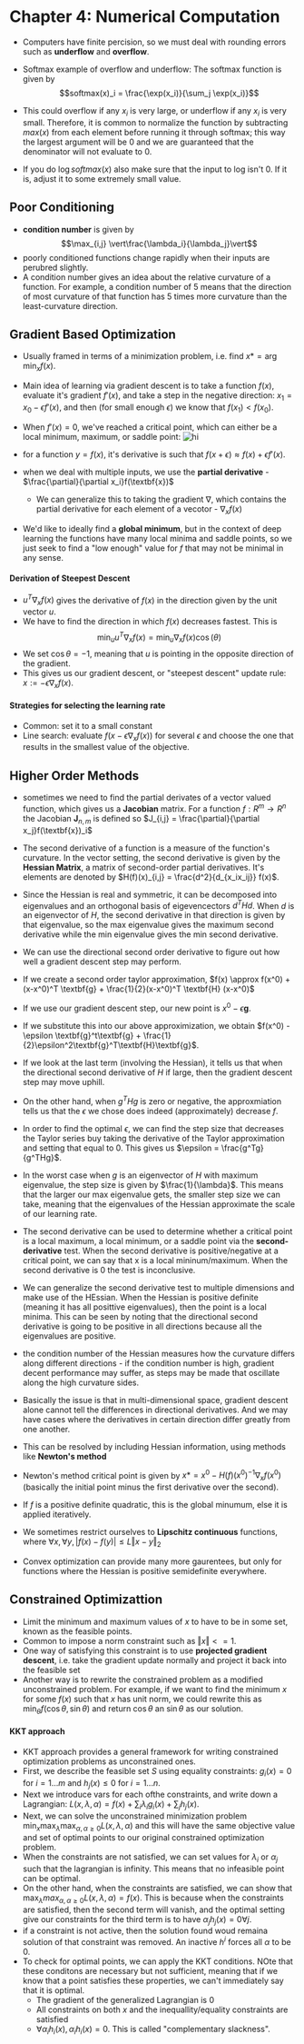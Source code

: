 # Chapter 4: Numerical Computation

- Computers have finite percision, so we must deal with rounding errors such as **underflow** and **overflow**.

- Softmax example of overflow and underflow: The softmax function is given by $$softmax(x)_i = \frac{\exp(x_i)}{\sum_j \exp(x_i)}$$
- This could overflow if any $x_i$ is very large, or underflow if any $x_i$ is very small. Therefore, it is common to normalize the function by subtracting $max(x)$ from each element before running it through softmax; this way the largest argument will be $0$ and we are guaranteed that the denominator will not evaluate to $0$. 
- If you do $\log softmax(x)$ also make sure that the input to log isn't 0. If it is, adjust it to some extremely small value. 

## Poor Conditioning
- **condition number** is given by $$\max_{i,j} \vert\frac{\lambda_i}{\lambda_j}\vert$$
- poorly conditioned functions change rapidly when their inputs are perubred slightly.
- A condition number gives an idea about the relative curvature of a function. For example, a condition number of $5$ means that the direction of most curvature of that function has $5$ times more curvature than the least-curvature direction.

## Gradient Based Optimization
- Usually framed in terms of a minimization problem, i.e. find $x* = \arg \min_{x} f(x)$. 
- Main idea of learning via gradient descent is to take a function $f(x)$, evaluate it's gradient $f'(x)$, and take a step in the negative direction: $x_1 = x_0 - \epsilon f'(x)$, and then (for small enough $\epsilon$) we know that $f(x_1) < f(x_0)$. 
- When $f'(x) = 0$, we've reached a critical point, which can either be a local minimum, maximum, or saddle point: 
  ![hi](https://raw.githubusercontent.com/ucla-labx/deeplearningbook-notes/master/images/saddlepoints.png)

- for a function $y=f(x)$, it's derivative is such that $f(x+\epsilon) \approx f(x) + \epsilon f'(x)$.
- when we deal with multiple inputs, we use the **partial derivative** - $\frac{\partial}{\partial x_i}f(\textbf{x})$
    - We can generalize this to taking the gradient $\nabla$, which contains the partial derivative for each element of a vecotor - $\nabla_xf(x)$
- We'd like to ideally find a **global minimum**, but in the context of deep learning the functions have many local minima and saddle points, so we just seek to find a "low enough" value for $f$ that may not be minimal in any sense. 

#### Derivation of Steepest Descent
- $u^T \nabla_xf(x)$ gives the derivative of $f(x)$ in the direction given by the unit vector $u$. 
- We have to find the direction in which $f(x)$ decreases fastest. This is $$\min_u u^T\nabla_x f(x) = \min_u \nabla_x f(x) \cos(\theta)$$
- We set $\cos \theta = -1$, meaning that $u$ is pointing in the opposite direction of the gradient.
- This gives us our gradient descent, or "steepest descent" update rule: $x:= -\epsilon \nabla_x f(x)$. 

#### Strategies for selecting the learning rate
- Common: set it to a small constant
- Line search: evaluate $f(x - \epsilon \nabla_x f(x))$ for several $\epsilon$ and choose the one that results in the smallest value of the objective.


## Higher Order Methods
- sometimes we need to find the partial derivates of a vector valued function, which gives us a **Jacobian** matrix. For a function $f: R^m \rightarrow R^n$ the Jacobian $\textbf{J}_{n,m}$ is defined so $J_{i,j} = \frac{\partial}{\partial x_j}f(\textbf{x})_i$

- The second derivative of a function is a measure of the function's curvature. In the vector setting, the second derivative is given by the **Hessian Matrix**, a matrix of second-order partial derivatives. It's elements are denoted by $H(f)(x)_{i,j} = \frac{d^2}{d_{x_ix_ij}} f(x)$. 
- Since the Hessian is real and symmetric, it can be decomposed into eigenvalues and an orthogonal basis of eigevencectors $d^THd$. When $d$ is an eigenvector of $H$, the second derivative in that direction is given by that eigenvalue, so the max eigenvalue gives the maximum second derivative while the min eigenvalue gives the min second derivative.
- We can use the directional second order derivative to figure out how well a gradient descent step may perform. 


- If we create a second order taylor approximation, $f(x) \approx f(x^0) + (x-x^0)^T \textbf{g} + \frac{1}{2}(x-x^0)^T \textbf{H} (x-x^0)$

- If we use our gradient descent step, our new point is $x^0 - \epsilon\textbf{g}$. 
- If we substitute this into our above approximization, we obtain $f(x^0) - \epsilon \textbf{g}^t\textbf{g} + \frac{1}{2}\epsilon^2\textbf{g}^T\textbf{H}\textbf{g}$. 
- If we look at the last term (involving the Hessian), it tells us that when the directional second derivative of $H$ if large, then the gradient descent step may move uphill. 
- On the other hand, when $g^THg$ is zero or negative, the approxmiation tells us that the $\epsilon$ we chose does indeed (approximately) decrease $f$. 
- In order to find the optimal $\epsilon$, we can find the step size that decreases the Taylor series buy taking the derivative of the Taylor approximation and setting that equal to $0$. This gives us $\epsilon = \frac{g^Tg}{g^THg}$.
- In the worst case when $g$ is an eigenvector of $H$ with maximum eigenvalue, the step size is given by $\frac{1}{\lambda}$. This means that the larger our max eigenvalue gets, the smaller step size we can take, meaning that the eigenvalues of the Hessian approximate the scale of our learning rate.
- The second derivative can be used to determine whether a critical point is a local maximum, a local minimum, or a saddle point via the **second-derivative** test. When the second derivative is positive/negative at a critical point, we can say that x is a local mininum/maximum. When the second derivative is 0 the test is inconclusive.
- We can generalize the second derivative test to multiple dimensions and make use of the HEssian. When the Hessian is positive definite (meaning it has all posittive eigenvalues), then the point is a local minima. This can be seen by noting that the directional second derivative is going to be positive in all directions because all the eigenvalues are positive.

- the condition number of the Hessian measures how the curvature differs along different directions - if the condition number is high, gradient decent performance may suffer, as steps may be made that oscillate along the high curvature sides. 
- Basically the issue is that in multi-dimensional space, gradient descent alone cannot tell the differences in directional derivatives. And we may  have cases where the derivatives in certain direction differ greatly from one another.
- This can be resolved by including Hessian information, using methods like **Newton's method**
- Newton's method critical point is given by $x* = x^0 - H(f)(x^0)^{-1} \nabla_x f(x^0)$ (basically the initial point minus the first derivative over the second).
- If $f$ is a positive definite quadratic, this is the global minumum, else it is applied iteratively.
- We sometimes restrict ourselves to **Lipschitz continuous** functions, where $\forall x, \forall y, \vert f(x)- f(y) \vert \leq L \Vert{x-y}\Vert_2$

- Convex optimization can provide many more gaurentees, but only for functions where the Hessian is positive semidefinite everywhere. 

## Constrained Optimizattion

- Limit the minimum and maximum values of $x$ to have to be in some set, known as the feasible points.
- Common to impose a norm constraint such as $\Vert{x}\Vert <= 1$. 
- One way of satisfying this constraint is to use **projected gradient descent**, i.e. take the gradient update normally and project it back into the feasible set
- Another way is to rewrite the constrained problem as a modified unconstrained problem. For example, if we want to find the minimum $x$ for some $f(x)$ such that $x$ has unit norm, we could rewrite this as $\min_{\theta} f(\cos\theta, \sin\theta)$ and return $\cos \theta$ an $\sin \theta$ as our solution.

#### KKT approach
- KKT approach provides a general framework for writing constrained optimization problems as unconstrained ones. 
- First, we describe the feasible set $S$ using equality constraints: $g_i(x) = 0$ for $i = 1 ... m$ and $h_{j}(x) \leq 0$ for $i = 1 ... n$. 
- Next we introduce vars for each ofthe constraints, and write down a Lagrangian: $L(x, \lambda, \alpha) = f(x) + \sum_i \lambda_ig_i(x) + \sum_j h_j(x)$. 
- Next, we can solve the unconstrained minimization problem $\min_x \max_\lambda \max_{\alpha, \alpha \geq 0} L(x, \lambda, \alpha)$ and this will have the same objective value and set of optimal points to our original constrained optimization problem.
- When the constraints are not satisfied, we can set values for $\lambda_i$ or $\alpha_j$ such that  the lagrangian is infinity. This means that no infeasible point can be optimal. 
- On the other hand, when the constraints are satisfied, we can show that $\max_{\lambda} max_{\alpha, \alpha \geq 0} L(x, \lambda, \alpha) = f(x)$. This is because when the constraints are satisfied, then the second term will vanish, and the optimal setting give our constraints for the third term is to have $\alpha_j h_j(x) = 0 \forall j$. 
- if a constraint is not active, then the solution found woud remaina solution of that constraint was removed. An inactive $h^{i}$ forces all $\alpha$ to be 0.
- To check for optimal points, we can apply the KKT conditions. NOte that these conditons are necessary but not sufficient, meaning that if we know that a point satisfies these properties, we can't immediately say that it is optimal.
    - The gradient of the generalized Lagrangian is 0
    - All constraints on both $x$ and the inequallity/equality constraints are satisfied
    - $\forall \alpha_i h_i(x), \alpha_i h_i(x) = 0$. This is called "complementary slackness". 


